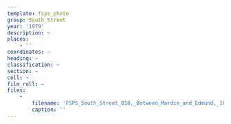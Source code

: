 ```yaml
---
template: fsps_photo
group: South_Street
year: '1979'
description: ~
places:
    - ''
coordinates: ~
heading: ~
classification: ~
section: ~
cell: ~
film_roll: ~
files:
    -
        filename: 'FSPS_South_Street_018,_Between_Mardie_and_Edmund,_18-6-E,_1979.png'
        caption: ''
---
```

